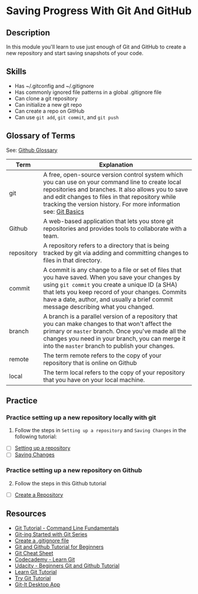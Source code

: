 # Saving Progress With Git And GitHub

## Description

In this module you'll learn to use just enough of Git and GitHub to create a new repository and start saving snapshots of your code.


## Skills

- Has ~/.gitconfig and ~/.gitignore
- Has commonly ignored file patterns in a global .gitignore file
- Can clone a git repository
- Can initialize a new git repo
- Can create a repo on GitHub
- Can use `git add`, `git commit`, and `git push`

## Glossary of Terms

See: [Github Glossary](https://help.github.com/articles/github-glossary/)

| Term       | Explanation |
| ---------- | ----------- |
| git        | A free, open-source version control system which you can use on your command line to create local repositories and branches. It also allows you to save and edit changes to files in that repository while tracking the version history. For more information see: [Git Basics](https://git-scm.com/book/en/v2/Getting-Started-Git-Basics)|
| Github     | A web-based application that lets you store git repositories and provides tools to collaborate with a team. |
| repository | A repository refers to a directory that is being tracked by git via adding and committing changes to files in that directory. |
| commit     | A commit is any change to a file or set of files that you have saved. When you save your changes by using `git commit` you create a unique ID (a SHA) that lets you keep record of your changes. Commits have a date, author, and usually a brief commit message describing what you changed. |
| branch     | A branch is a parallel version of a repository that you can make changes to that won't affect the primary or `master` branch. Once you've made all the changes you need in your branch, you can merge it into the `master` branch to publish your changes. |
| remote     | The term remote refers to the copy of your repository that is online on Github |
| local      | The term local refers to the copy of your repository that you have on your local machine. |


## Practice

### Practice setting up a new repository locally with git

1. Follow the steps in `Setting up a repository` and `Saving Changes` in the following tutorial:

- [ ] [Setting up a repository](https://www.atlassian.com/git/tutorials/setting-up-a-repository)
- [ ] [Saving Changes](https://www.atlassian.com/git/tutorials/saving-changes)

### Practice setting up a new repository on Github

2. Follow the steps in this Github tutorial
- [ ] [Create a Repository](https://guides.github.com/activities/hello-world/)

## Resources

- [Git Tutorial - Command Line Fundamentals](https://www.youtube.com/watch?v=HVsySz-h9r4)
- [Git-ing Started with Git Series](https://www.youtube.com/watch?v=iqrBcLoWhqc)
- [Create a .gitignore file](https://help.github.com/articles/ignoring-files/)
- [Git and Github Tutorial for Beginners](http://product.hubspot.com/blog/git-and-github-tutorial-for-beginners)
- [Git Cheat Sheet](https://www.atlassian.com/git/tutorials/atlassian-git-cheatsheet)
- [Codecademy - Learn Git](https://www.codecademy.com/learn/learn-git)
- [Udacity - Beginners Git and Github Tutorial](http://blog.udacity.com/2015/06/a-beginners-git-github-tutorial.html)
- [Learn Git Tutorial](https://www.atlassian.com/git/tutorials/learn-git-with-bitbucket-cloud)
- [Try Git Tutorial](https://try.github.io/levels/1/challenges/1)
- [Git-It Desktop App](https://github.com/jlord/git-it-electron)

